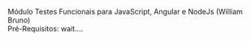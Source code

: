 Módulo Testes Funcionais para JavaScript, Angular e NodeJs (William Bruno)     
Pré-Requisitos: wait....
